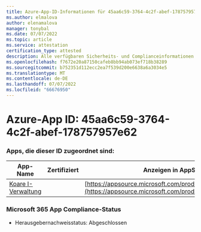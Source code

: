 ```yaml
---
title: Azure-App-ID-Informationen für 45aa6c59-3764-4c2f-abef-178757957e62
ms.author: elmalova
author: elenamalova
manager: tonybal
ms.date: 07/07/2022
ms.topic: article
ms.service: attestation
certification_type: attested
description: Alle verfügbaren Sicherheits- und Complianceinformationen für 45aa6c59-3764-4c2f-abef-178757957e62.
ms.openlocfilehash: f7672e20a87150cafeb8bb94ab073ef718b38289
ms.sourcegitcommit: b752351d112ecc2ea7f539d200e6638a6a3034e5
ms.translationtype: MT
ms.contentlocale: de-DE
ms.lasthandoff: 07/07/2022
ms.locfileid: "66676950"
---
```

# <a name="azure-app-id-45aa6c59-3764-4c2f-abef-178757957e62"></a>Azure-App ID: 45aa6c59-3764-4c2f-abef-178757957e62


### <a name="apps-associated-with-this-id"></a>Apps, die dieser ID zugeordnet sind:
| **App-Name** | **Zertifiziert** | **Anzeigen in AppSource** |
|--------------|---------------|-----------------------|
| [Koare I-Verwaltung](../forward/WA200004224.md) |  | [https://appsource.microsoft.com/product/office/WA200004224](https://appsource.microsoft.com/product/office/WA200004224) |

### <a name="microsoft-365-app-compliance-status"></a>Microsoft 365 App Compliance-Status
- Herausgebernachweisstatus: Abgeschlossen
